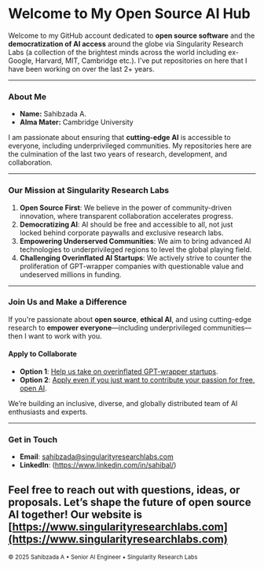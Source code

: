 # Welcome to My Open Source AI Hub

Welcome to my GitHub account dedicated to **open source software** and the **democratization of AI access** around the globe via Singularity Research Labs (a collection of the brightest minds across the world including ex-Google, Harvard, MIT, Cambridge etc.). I've put repositories on here that I have been working on over the last 2+ years. 

---
### About Me

- **Name:** Sahibzada A.
- **Alma Mater:** Cambridge University 

I am passionate about ensuring that **cutting-edge AI** is accessible to everyone, including underprivileged communities. My repositories here are the culmination of the last two years of research, development, and collaboration.

---
### Our Mission at Singularity Research Labs

1. **Open Source First**: We believe in the power of community-driven innovation, where transparent collaboration accelerates progress.  
2. **Democratizing AI**: AI should be free and accessible to all, not just locked behind corporate paywalls and exclusive research labs.  
3. **Empowering Underserved Communities**: We aim to bring advanced AI technologies to underprivileged regions to level the global playing field.  
4. **Challenging Overinflated AI Startups**: We actively strive to counter the proliferation of GPT-wrapper companies with questionable value and undeserved millions in funding.

---
### Join Us and Make a Difference

If you're passionate about **open source**, **ethical AI**, and using cutting-edge research to **empower everyone**—including underprivileged communities—then I want to work with you. 

#### Apply to Collaborate
- **Option 1**: [Help us take on overinflated GPT-wrapper startups](https://forms.gle/iwQNA9hXPFbzj37y9).
- **Option 2**: [Apply even if you just want to contribute your passion for free, open AI](https://forms.gle/iwQNA9hXPFbzj37y9).

We’re building an inclusive, diverse, and globally distributed team of AI enthusiasts and experts. 

---
### Get in Touch

- **Email**: [sahibzada@singularityresearchlabs.com](mailto:sahibzada@singularityresearchlabs.com)  
- **LinkedIn**: (https://www.linkedin.com/in/sahibal/)

Feel free to reach out with questions, ideas, or proposals. Let’s **shape the future of open source AI** together!
Our website is [https://www.singularityresearchlabs.com](https://www.singularityresearchlabs.com)
---

<sub>© 2025 Sahibzada A • Senior AI Engineer • Singularity Research Labs</sub>

<!--
**Sahibzada-A/Sahibzada-A** is a ✨ _special_ ✨ repository because its `README.md` (this file) appears on your GitHub profile.

Here are some ideas to get you started:

- 🔭 I’m currently working on ...
- 🌱 I’m currently learning ...
- 👯 I’m looking to collaborate on ...
- 🤔 I’m looking for help with ...
- 💬 Ask me about ...
- 📫 How to reach me: ...
- 😄 Pronouns: ...
- ⚡ Fun fact: ...
-->


<!--
**sahibzada-allahyar/sahibzada-allahyar** is a ✨ _special_ ✨ repository because its `README.md` (this file) appears on your GitHub profile.

Here are some ideas to get you started:

- 🔭 I’m currently working on ...
- 🌱 I’m currently learning ...
- 👯 I’m looking to collaborate on ...
- 🤔 I’m looking for help with ...
- 💬 Ask me about ...
- 📫 How to reach me: ...
- 😄 Pronouns: ...
- ⚡ Fun fact: ...
-->
